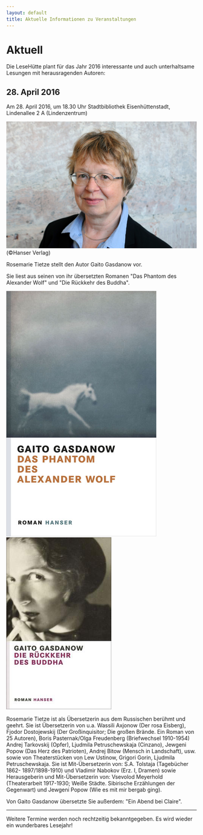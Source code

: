 ```yaml
---
layout: default
title: Aktuelle Informationen zu Veranstaltungen
---
```


# Aktuell

Die LeseHütte plant für das Jahr 2016 interessante und auch unterhaltsame Lesungen mit herausragenden Autoren:

## 28. April 2016

Am 28. April 2016, um 18.30 Uhr 
Stadtbibliothek Eisenhüttenstadt, Lindenallee 2 A (Lindenzentrum)

![Rosemarie Tietze](/assets/tietze/Rosemarie_Tietze.jpeg)
(©Hanser Verlag)

Rosemarie Tietze stellt den Autor Gaito Gasdanow vor.

Sie liest aus seinen von ihr übersetzten Romanen
"Das Phantom des Alexander Wolf" und "Die Rückkehr des Buddha".

![Das Phantom des Alexander Wolf](/assets/tietze/Grosses-Cover-Das.Phantom.jpeg)
![Die Rückkehr des Buddha](/assets/tietze/Buddha.Cover.jpeg)

Rosemarie Tietze ist als Übersetzerin aus dem Russischen berühmt und geehrt.
Sie ist Übersetzerin von u.a. Wassili Axjonow (Der rosa Eisberg), Fjodor Dostojewskij (Der Großinquisitor; Die großen Brände. Ein Roman von 25 Autoren), Boris Pasternak/Olga Freudenberg (Briefwechsel 1910-1954) Andrej Tarkovskij (Opfer), Ljudmila Petruschewskaja (Cinzano), Jewgeni Popow (Das Herz des Patrioten), Andrej Bitow (Mensch in Landschaft), usw. sowie von Theaterstücken von Lew Ustinow, Grigori Gorin, Ljudmila Petruschewskaja. Sie ist Mit-Übersetzerin von: S.A. Tolstaja (Tagebücher 1862- 1897/1898-1910) und Vladimir Nabokov (Erz. I, Dramen) sowie Herausgeberin und Mit-Übersetzerin von: Vsevolod Meyerhold (Theaterarbeit 1917-1930; Weiße Städte. Sibirische Erzählungen der Gegenwart) und Jewgeni Popow (Wie es mit mir bergab ging).

Von Gaito Gasdanow übersetzte Sie außerdem: "Ein Abend bei Claire".

* * *

Weitere Termine werden noch rechtzeitig bekanntgegeben.
Es wird wieder ein wunderbares Lesejahr!

